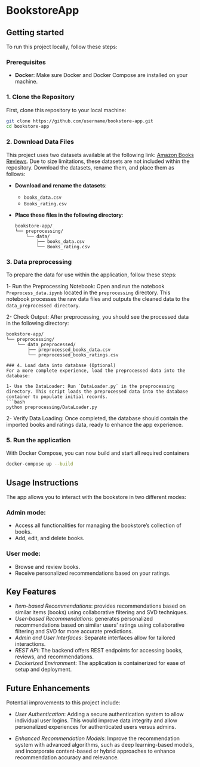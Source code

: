 # BookstoreApp

## Getting started 

To run this project locally, follow these steps:

### Prerequisites
- **Docker**: Make sure Docker and Docker Compose are installed on your machine.

### 1. Clone the Repository
First, clone this repository to your local machine:
```bash
git clone https://github.com/username/bookstore-app.git
cd bookstore-app 
```


### 2. Download Data Files
This project uses two datasets available at the following link: [Amazon Books Reviews](https://www.kaggle.com/datasets/mohamedbakhet/amazon-books-reviews). Due to size limitations, these datasets are not included within the repository. Download the datasets, rename them, and place them as follows:

- **Download and rename the datasets**:
  - `books_data.csv`
  - `Books_rating.csv`

- **Place these files in the following directory**:
  ```plaintext
  bookstore-app/
  └── preprocessing/
      └── data/
          ├── books_data.csv
          └── Books_rating.csv

### 3. Data preprocessing 
To prepare the data for use within the application, follow these steps:

1- Run the Preprocessing Notebook: Open and run the notebook `Preprocess_data.ipynb` located in the `preprocessing` directory. This notebook processes the raw data files and outputs the cleaned data to the `data_preprocessed directory`.

2- Check Output: After preprocessing, you should see the processed data in the following directory:
```plaintext
bookstore-app/ 
└── preprocessing/ 
    └── data_preprocessed/ 
        ├── preprocessed_books_data.csv
        └── preprocessed_books_ratings.csv

### 4. Load data into database (Optional)
For a more complete experience, load the preprocessed data into the database:

1- Use the DataLoader: Run `DataLoader.py` in the preprocessing directory. This script loads the preprocessed data into the database container to populate initial records.
```bash
python preprocessing/DataLoader.py
```

2- Verify Data Loading: Once completed, the database should contain the imported books and ratings data, ready to enhance the app experience.

### 5. Run the application 

With Docker Compose, you can now build and start all required containers
```bash
docker-compose up --build
```

## Usage Instructions

The app allows you to interact with the bookstore in two different modes:

### Admin mode:
- Access all functionalities for managing the bookstore’s collection of books.
- Add, edit, and delete books.

### User mode:
- Browse and review books.
- Receive personalized recommendations based on your ratings.

## Key Features

- *Item-based Recommendation*s: provides recommendations based on similar items (books) using collaborative filtering and SVD techniques.
- *User-based Recommendations*: generates personalized recommendations based on similar users' ratings using collaborative filtering and SVD for more accurate predictions.
- *Admin and User Interfaces*: Separate interfaces allow for tailored interactions.
- *REST API*: The backend offers REST endpoints for accessing books, reviews, and recommendations.
- *Dockerized Environmen*t: The application is containerized for ease of setup and deployment.

## Future Enhancements

Potential improvements to this project include:

- *User Authentication*: Adding a secure authentication system to allow individual user logins. This would improve data integrity and allow personalized experiences for authenticated users versus admins. 

- *Enhanced Recommendation Models*: Improve the recommendation system with advanced algorithms, such as deep learning-based models, and incorporate content-based or hybrid approaches to enhance recommendation accuracy and relevance.

